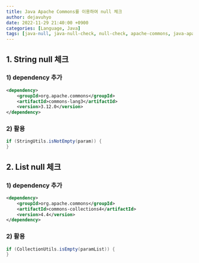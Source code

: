 ```yaml
---
title: Java Apache Commons를 이용하여 null 체크
author: dejavuhyo
date: 2022-11-29 21:40:00 +0900
categories: [Language, Java]
tags: [java-null, java-null-check, null-check, apache-commons, java-apache-commons, java-null-체크, null-체크, 자바-널, 자바-널-체크, 자바-아파치]
---
```


## 1. String null 체크

### 1) dependency 추가

```xml
<dependency>
    <groupId>org.apache.commons</groupId>
    <artifactId>commons-lang3</artifactId>
    <version>3.12.0</version>
</dependency>
```

### 2) 활용

```java
if (StringUtils.isNotEmpty(param)) {
}
```

## 2. List null 체크

### 1) dependency 추가

```xml
<dependency>
    <groupId>org.apache.commons</groupId>
    <artifactId>commons-collections4</artifactId>
    <version>4.4</version>
</dependency>
```

### 2) 활용

```java
if (CollectionUtils.isEmpty(paramList)) {
}
```
